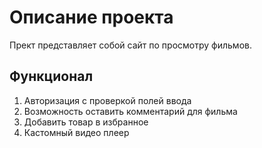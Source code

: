 # Описание проекта

Прект представляет собой сайт по просмотру фильмов.

## Функционал
  1. Авторизация с проверкой полей ввода
  2. Возможность оставить комментарий для фильма
  3. Добавить товар в избранное
  4. Кастомный видео плеер

